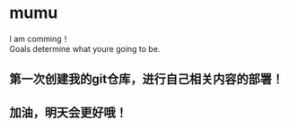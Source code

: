 # mumu  

I am comming！  
Goals determine what youre going to be.  

## 第一次创建我的git仓库，进行自己相关内容的部署！  
## 加油，明天会更好哦！  
